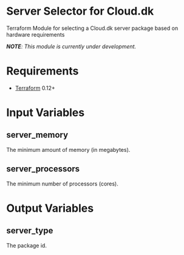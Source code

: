 # Server Selector for Cloud.dk
Terraform Module for selecting a Cloud.dk server package based on hardware requirements

_**NOTE**: This module is currently under development._

# Requirements
- [Terraform](https://www.terraform.io/downloads.html) 0.12+

# Input Variables

## server_memory
The minimum amount of memory (in megabytes).

## server_processors
The minimum number of processors (cores).

# Output Variables

## server_type
The package id.
